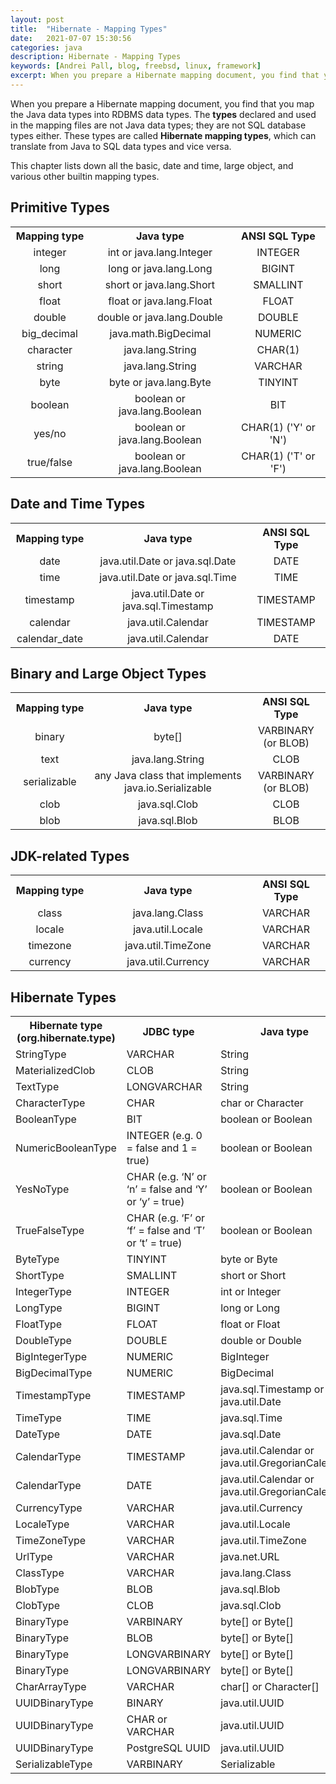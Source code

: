 ```yaml
---
layout: post
title:  "Hibernate - Mapping Types"
date:   2021-07-07 15:30:56
categories: java
description: Hibernate - Mapping Types
keywords: [Andrei Pall, blog, freebsd, linux, framework]
excerpt: When you prepare a Hibernate mapping document, you find that you map the Java data types into RDBMS data types. The types declared and used in the mapping files are not Java data types; they are not SQL database types either. These types are called Hibernate mapping types, which can translate from Java to SQL data types and vice versa.
---
```

<p>When you prepare a Hibernate mapping document, you find that you map the Java data types into RDBMS data types. The <b>types</b> declared and used in the mapping files are not Java data types; they are not SQL database types either. These types are called <b>Hibernate mapping types</b>, which can translate from Java to SQL data types and vice versa.</p>
<p>This chapter lists down all the basic, date and time, large object, and various other builtin mapping types.</p>
<h2>Primitive Types</h2>
<table class="table table-bordered" style="text-align:center;">
<tbody><tr>
<th style="width:25%;text-align:center;">Mapping type</th>
<th style="text-align:center;">Java type</th>
<th style="width:30%;text-align:center;">ANSI SQL Type</th>
</tr>
<tr>
<td>integer</td>
<td>int or java.lang.Integer</td>
<td>INTEGER</td>
</tr>
<tr>
<td>long</td>
<td>long or java.lang.Long</td>
<td>BIGINT</td>
</tr>
<tr>
<td>short</td>
<td>short or java.lang.Short</td>
<td>SMALLINT</td>
</tr>
<tr>
<td>float</td>
<td>float or java.lang.Float</td>
<td>FLOAT</td>
</tr>
<tr>
<td>double</td>
<td>double or java.lang.Double</td>
<td>DOUBLE</td>
</tr>
<tr>
<td>big_decimal</td>
<td>java.math.BigDecimal</td>
<td>NUMERIC</td>
</tr>
<tr>
<td>character</td>
<td>java.lang.String</td>
<td>CHAR(1)</td>
</tr>
<tr>
<td>string</td>
<td>java.lang.String</td>
<td>VARCHAR</td>
</tr>
<tr>
<td>byte</td>
<td>byte or java.lang.Byte</td>
<td>TINYINT</td>
</tr>
<tr>
<td>boolean</td>
<td>boolean or java.lang.Boolean</td>
<td>BIT</td>
</tr>
<tr>
<td>yes/no</td>
<td>boolean or java.lang.Boolean</td>
<td>CHAR(1) ('Y' or 'N')</td>
</tr>
<tr>
<td>true/false</td>
<td>boolean or java.lang.Boolean</td>
<td>CHAR(1) ('T' or 'F')</td>
</tr>
</tbody></table>
<h2>Date and Time Types</h2>
<table class="table table-bordered" style="text-align:center;">
<tbody><tr>
<th style="width:25%;text-align:center;">Mapping type</th>
<th style="text-align:center;">Java type</th>
<th style="width:25%;text-align:center;">ANSI SQL Type</th>
</tr>
<tr>
<td>date</td>
<td>java.util.Date or java.sql.Date</td>
<td>DATE</td>
</tr>
<tr>
<td>time</td>
<td>java.util.Date or java.sql.Time</td>
<td>TIME</td>
</tr>
<tr>
<td>timestamp</td>
<td>java.util.Date or java.sql.Timestamp</td>
<td>TIMESTAMP</td>
</tr>
<tr>
<td>calendar</td>
<td>java.util.Calendar</td>
<td>TIMESTAMP</td>
</tr>
<tr>
<td>calendar_date</td>
<td>java.util.Calendar</td>
<td>DATE</td>
</tr>
</tbody></table>
<h2>Binary and Large Object Types</h2>
<table class="table table-bordered" style="text-align:center;">
<tbody><tr>
<th style="width:25%;text-align:center;">Mapping type</th>
<th style="text-align:center;">Java type</th>
<th style="width:25%;text-align:center;">ANSI SQL Type</th>
</tr>
<tr>
<td style="vertical-align:middle;">binary</td>
<td style="vertical-align:middle;">byte[]</td>
<td>VARBINARY (or BLOB)</td>
</tr>
<tr>
<td>text</td>
<td>java.lang.String</td>
<td>CLOB</td>
</tr>
<tr>
<td style="vertical-align:middle;">serializable</td>
<td>any Java class that implements java.io.Serializable</td>
<td>VARBINARY (or BLOB)</td>
</tr>
<tr>
<td>clob</td>
<td>java.sql.Clob</td>
<td>CLOB</td>
</tr>
<tr>
<td>blob</td>
<td>java.sql.Blob</td>
<td>BLOB</td>
</tr>
</tbody></table>
<h2>JDK-related Types</h2>
<table class="table table-bordered" style="text-align:center;">
<tbody><tr>
<th style="width:25%;text-align:center;">Mapping type</th>
<th style="text-align:center;">Java type</th>
<th style="width:25%;text-align:center;">ANSI SQL Type</th>
</tr>
<tr>
<td>class</td>
<td>java.lang.Class</td>
<td>VARCHAR</td>
</tr>
<tr>
<td>locale</td>
<td>java.util.Locale</td>
<td>VARCHAR</td>
</tr>
<tr>
<td>timezone</td>
<td>java.util.TimeZone</td>
<td>VARCHAR</td>
</tr>
<tr>
<td>currency</td>
<td>java.util.Currency</td>
<td>VARCHAR</td>
</tr>
</tbody></table>

<h2>Hibernate Types</h2>
<table>
<tbody><tr>
<th>Hibernate type (org.hibernate.type)</th>
<th>JDBC type</th>
<th>Java type</th>
</tr>
<tr>
<td>StringType</td>
<td>VARCHAR</td>
<td>String</td>
</tr>
<tr>
<td>MaterializedClob</td>
<td>CLOB</td>
<td>String</td>
</tr>
<tr>
<td>TextType</td>
<td>LONGVARCHAR</td>
<td>String</td>
</tr>
<tr>
<td>CharacterType</td>
<td>CHAR</td>
<td>char or Character</td>
</tr>
<tr>
<td>BooleanType</td>
<td>BIT</td>
<td>boolean or Boolean</td>
</tr>
<tr>
<td>NumericBooleanType</td>
<td>INTEGER (e.g. 0 = false and 1 = true)</td>
<td>boolean or Boolean</td>
</tr>
<tr>
<td>YesNoType</td>
<td>CHAR (e.g. ‘N’ or ‘n’ = false and ‘Y’ or ‘y’ = true)</td>
<td>boolean or Boolean</td>
</tr>
<tr>
<td>TrueFalseType</td>
<td>CHAR (e.g. ‘F’ or ‘f’ = false and ‘T’ or ‘t’ = true)</td>
<td>boolean or Boolean</td>
</tr>
<tr>
<td>ByteType</td>
<td>TINYINT</td>
<td>byte or Byte</td>
</tr>
<tr>
<td>ShortType</td>
<td>SMALLINT</td>
<td>short or Short</td>
</tr>
<tr>
<td>IntegerType</td>
<td>INTEGER</td>
<td>int or Integer</td>
</tr>
<tr>
<td>LongType</td>
<td>BIGINT</td>
<td>long or Long</td>
</tr>
<tr>
<td>FloatType</td>
<td>FLOAT</td>
<td>float or Float</td>
</tr>
<tr>
<td>DoubleType</td>
<td>DOUBLE</td>
<td>double or Double</td>
</tr>
<tr>
<td>BigIntegerType</td>
<td>NUMERIC</td>
<td>BigInteger</td>
</tr>
<tr>
<td>BigDecimalType</td>
<td>NUMERIC</td>
<td>BigDecimal </td>
</tr>
<tr>
<td>TimestampType</td>
<td>TIMESTAMP</td>
<td>java.sql.Timestamp or java.util.Date</td>
</tr>
<tr>
<td>TimeType</td>
<td>TIME</td>
<td>java.sql.Time</td>
</tr>
<tr>
<td>DateType</td>
<td>DATE</td>
<td>java.sql.Date</td>
</tr>
<tr>
<td>CalendarType</td>
<td>TIMESTAMP</td>
<td>java.util.Calendar or java.util.GregorianCalendar</td>
</tr>
<tr>
<td>CalendarType</td>
<td>DATE</td>
<td>java.util.Calendar or java.util.GregorianCalendar</td>
</tr>
<tr>
<td>CurrencyType</td>
<td>VARCHAR</td>
<td>java.util.Currency</td>
</tr>
<tr>
<td>LocaleType</td>
<td>VARCHAR</td>
<td>java.util.Locale</td>
</tr>
<tr>
<td>TimeZoneType</td>
<td>VARCHAR</td>
<td>java.util.TimeZone</td>
</tr>
<tr>
<td>UrlType</td>
<td>VARCHAR</td>
<td>java.net.URL</td>
</tr>
<tr>
<td>ClassType</td>
<td>VARCHAR</td>
<td>java.lang.Class</td>
</tr>
<tr>
<td>BlobType</td>
<td>BLOB</td>
<td>java.sql.Blob</td>
</tr>
<tr>
<td>ClobType</td>
<td>CLOB</td>
<td>java.sql.Clob</td>
</tr>
<tr>
<td>BinaryType</td>
<td>VARBINARY</td>
<td>byte[] or Byte[]</td>
</tr>
<tr>
<td>BinaryType</td>
<td>BLOB</td>
<td>byte[] or Byte[]</td>
</tr>
<tr>
<td>BinaryType</td>
<td>LONGVARBINARY</td>
<td>byte[] or Byte[]</td>
</tr>
<tr>
<td>BinaryType</td>
<td>LONGVARBINARY</td>
<td>byte[] or Byte[]</td>
</tr>
<tr>
<td>CharArrayType</td>
<td>VARCHAR</td>
<td>char[] or Character[]</td>
</tr>
<tr>
<td>UUIDBinaryType</td>
<td>BINARY</td>
<td>java.util.UUID</td>
</tr>
<tr>
<td>UUIDBinaryType</td>
<td>CHAR or VARCHAR</td>
<td>java.util.UUID</td>
</tr>
<tr>
<td>UUIDBinaryType</td>
<td>PostgreSQL UUID</td>
<td>java.util.UUID</td>
</tr>
<tr>
<td>SerializableType</td>
<td>VARBINARY</td>
<td>Serializable</td>
</tr>
</tbody></table>
